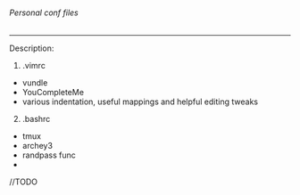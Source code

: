 ###### Personal conf files
--------------
Description:
1. .vimrc
- vundle
- YouCompleteMe
- various indentation, useful mappings and helpful editing tweaks
2. .bashrc
- tmux
- archey3
- randpass func
- 
//TODO
